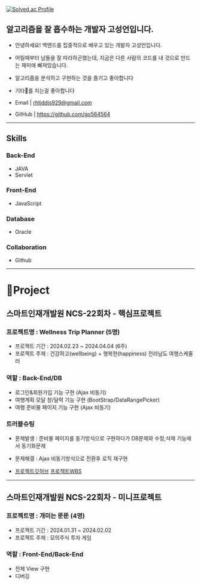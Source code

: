 
[![Solved.ac Profile](http://mazassumnida.wtf/api/generate_badge?boj=gohyeok)](https://solved.ac/gohyeok)

## 알고리즘을 잘 흡수하는 개발자 고성언입니다. ##
- 안녕하세요! 백엔드를 집중적으로 배우고 있는 개발자 고성언입니다.
- 어릴때부터 남들을 잘 따라하곤했는데, 지금은 다른 사람의 코드를 내 것으로 만드는 재미에 빠져있습니다.
- 알고리즘을 분석하고 구현하는 것을 즐기고 좋아합니다
- 기타🎸를 치는걸 좋아합니다

- Email  | rhtjddjs929@gmail.com
- GitHub | https://github.com/go564564



---

## Skills
### Back-End
- JAVA 
- Servlet
### Front-End
- JavaScript

### Database
- Oracle

### Collaboration
- Github


---

# 👥Project

## 스마트인재개발원 NCS-22회차 - 핵심프로젝트
### 프로젝트명 : Wellness Trip Planner (5명)
-  프로젝트 기간 : 2024.02.23 ~ 2024.04.04 (6주)
-  프로젝트 주제 : 건강하고(wellbeing) + 행복한(happiness) 전라남도 여행스케줄러

###  역할 : Back-End/DB
-  로그인&회원가입 기능 구현 (Ajax 비동기)
-  여행계획 모달 창/달력 기능 구현 (BootStrap/DataRangePicker)
-  여행 준비물 페이지 기능 구현    (Ajax 비동기)

### 트러블슈팅
- 문제발생 : 준비물 페이지를 동기방식으로 구현하다가 DB문제와 수정,삭제 기능에서 동기화문제
- 문제해결 : Ajax 비동기방식으로 전환후 로직 재구현

- [프로젝트깃허브](https://github.com/duggie27/wellnessRoad) [프로젝트WBS](https://docs.google.com/spreadsheets/d/1CaiuuUZKAGyRq1yb3vmWcIJbqGKxOt7C1X1StA9JhyI/edit#gid=0)

----

## 스마트인재개발원 NCS-22회차 - 미니프로젝트
### 프로젝트명 : 개미는 뚠뚠 (4명)
- 프로젝트 기간 : 2024.01.31 ~ 2024.02.02
- 프로젝트 주제 : 모의주식 투자 게임
### 역할 : Front-End/Back-End
- 전체 View 구현
- 디버깅



